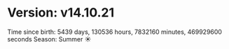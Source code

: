 # Version: v14.10.21
Time since birth: 5439 days, 130536 hours, 7832160 minutes, 469929600 seconds
Season: Summer ☀️
